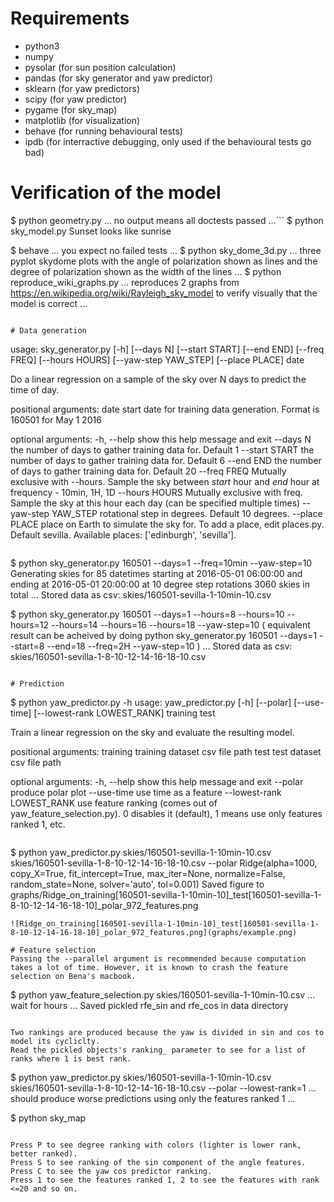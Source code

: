 # Requirements
- python3
- numpy
- pysolar (for sun position calculation)
- pandas (for sky generator and yaw predictor)
- sklearn (for yaw predictors)
- scipy (for yaw predictor)
- pygame (for sky_map)
- matplotlib (for visualization)
- behave (for running behavioural tests)
- ipdb (for interractive debugging, only used if the behavioural tests go bad)

# Verification of the model

$ python geometry.py
... no output means all doctests passed ...```
$ python sky_model.py 
Sunset looks like sunrise

$ behave
... you expect no failed tests ...
$ python sky_dome_3d.py
... three pyplot skydome plots with the angle of polarization shown as lines
and the degree of polarization shown as the width of the lines ...
$ python reproduce_wiki_graphs.py
... reproduces 2 graphs from https://en.wikipedia.org/wiki/Rayleigh_sky_model to verify visually that the model is correct ...

```

# Data generation
```
usage: sky_generator.py [-h] [--days N] [--start START] [--end END]
                        [--freq FREQ] [--hours HOURS] [--yaw-step YAW_STEP]
                        [--place PLACE]
                        date

Do a linear regression on a sample of the sky over N days to predict the time
of day.

positional arguments:
  date                 start date for training data generation. Format is
                       160501 for May 1 2016

optional arguments:
  -h, --help           show this help message and exit
  --days N             the number of days to gather training data for. Default
                       1
  --start START        the number of days to gather training data for. Default
                       6
  --end END            the number of days to gather training data for. Default
                       20
  --freq FREQ          Mutually exclusive with --hours. Sample the sky between
                       *start* hour and *end* hour at frequency - 10min, 1H,
                       1D
  --hours HOURS        Mutually exclusive with freq. Sample the sky at this
                       hour each day (can be specified multiple times)
  --yaw-step YAW_STEP  rotational step in degrees. Default 10 degrees.
  --place PLACE        place on Earth to simulate the sky for. To add a place,
                       edit places.py. Default sevilla. Available places:
                       ['edinburgh', 'sevilla'].
```
```
$ python sky_generator.py 160501 --days=1 --freq=10min --yaw-step=10
Generating skies for 85 datetimes starting at 2016-05-01 06:00:00 and ending at 2016-05-01 20:00:00 at 10 degree step rotations
3060 skies in total
...
Stored data as csv: skies/160501-sevilla-1-10min-10.csv

$ python sky_generator.py 160501 --days=1 --hours=8 --hours=10 --hours=12 --hours=14 --hours=16 --hours=18 --yaw-step=10
( equivalent result can be acheived by doing python sky_generator.py 160501 --days=1 --start=8 --end=18 --freq=2H --yaw-step=10 )
...
Stored data as csv: skies/160501-sevilla-1-8-10-12-14-16-18-10.csv
```

# Prediction
```
$ python yaw_predictor.py -h
usage: yaw_predictor.py [-h] [--polar] [--use-time]
                        [--lowest-rank LOWEST_RANK]
                        training test

Train a linear regression on the sky and evaluate the resulting model.

positional arguments:
  training              training dataset csv file path
  test                  test dataset csv file path

optional arguments:
  -h, --help            show this help message and exit
  --polar               produce polar plot
  --use-time            use time as a feature
  --lowest-rank LOWEST_RANK
                        use feature ranking (comes out of yaw_feature_selection.py). 0
                        disables it (default), 1 means use only features
                        ranked 1, etc.
```

```
$ python yaw_predictor.py skies/160501-sevilla-1-10min-10.csv skies/160501-sevilla-1-8-10-12-14-16-18-10.csv --polar
Ridge(alpha=1000, copy_X=True, fit_intercept=True, max_iter=None,
   normalize=False, random_state=None, solver='auto', tol=0.001)
Saved figure to graphs/Ridge_on_training[160501-sevilla-1-10min-10]_test[160501-sevilla-1-8-10-12-14-16-18-10]_polar_972_features.png
```
![Ridge_on_training[160501-sevilla-1-10min-10]_test[160501-sevilla-1-8-10-12-14-16-18-10]_polar_972_features.png](graphs/example.png)

# Feature selection
Passing the --parallel argument is recommended because computation takes a lot of time. However, it is known to crash the feature selection on Bena's macbook.
```
$ python yaw_feature_selection.py skies/160501-sevilla-1-10min-10.csv
... wait for  hours ...
Saved pickled rfe_sin and rfe_cos in data directory
```

Two rankings are produced because the yaw is divided in sin and cos to model its cycliclty. 
Read the pickled objects's ranking_ parameter to see for a list of ranks where 1 is best rank.

```
$ python yaw_predictor.py skies/160501-sevilla-1-10min-10.csv skies/160501-sevilla-1-8-10-12-14-16-18-10.csv --polar --lowest-rank=1
... should produce worse predictions using only the features ranked 1 ...

$ python sky_map
```

Press P to see degree ranking with colors (lighter is lower rank, better ranked).
Press S to see ranking of the sin component of the angle features.
Press C to see the yaw cos predictor ranking.
Press 1 to see the features ranked 1, 2 to see the features with rank <=20 and so on.
```
